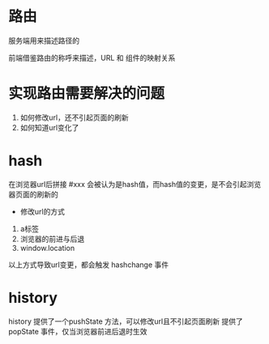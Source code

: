 # 路由
服务端用来描述路径的

前端借鉴路由的称呼来描述，URL 和 组件的映射关系


# 实现路由需要解决的问题
1. 如何修改url，还不引起页面的刷新
2. 如何知道url变化了

# hash
在浏览器url后拼接 #xxx 会被认为是hash值，而hash值的变更，是不会引起浏览器页面的刷新的

- 修改url的方式
1. a标签
2. 浏览器的前进与后退
3. window.location

以上方式导致url变更，都会触发 hashchange 事件


# history
history 提供了一个pushState 方法，可以修改url且不引起页面刷新
提供了 popState 事件，仅当浏览器前进后退时生效

